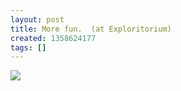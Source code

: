 ```yaml
---
layout: post
title: More fun.  (at Exploritorium)
created: 1358624177
tags: []
---
```

![](http://25.media.tumblr.com/1551a3ae5890f6789ac36cef00ad5fbc/tumblr_mgw14jOdSJ1rsr8w3o1_500.jpg)


